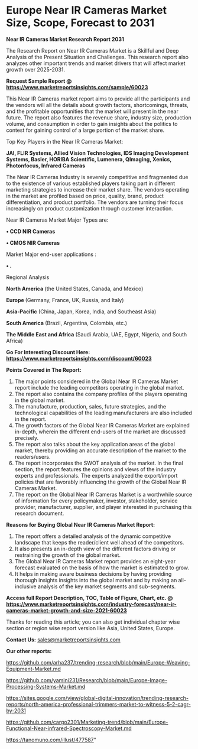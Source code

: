  # Europe Near IR Cameras Market Size, Scope, Forecast to 2031

<strong>Near IR Cameras Market Research Report 2031</strong>

The Research Report on Near IR Cameras Market is a Skillful and Deep Analysis of the Present Situation and Challenges. This research report also analyzes other important trends and market drivers that will affect market growth over 2025-2031.

<strong>Request Sample Report @ <a href=https://www.marketreportsinsights.com/sample/60023>https://www.marketreportsinsights.com/sample/60023</a></strong>

This Near IR Cameras market report aims to provide all the participants and the vendors will all the details about growth factors, shortcomings, threats, and the profitable opportunities that the market will present in the near future. The report also features the revenue share, industry size, production volume, and consumption in order to gain insights about the politics to contest for gaining control of a large portion of the market share.

Top Key Players in the Near IR Cameras Market:

<strong>JAI, FLIR Systems, Allied Vision Technologies, IDS Imaging Development Systems, Basler, HORIBA Scientific, Lumenera, QImaging, Xenics, Photonfocus, Infrared Cameras</strong>

The Near IR Cameras Industry is severely competitive and fragmented due to the existence of various established players taking part in different marketing strategies to increase their market share. The vendors operating in the market are profiled based on price, quality, brand, product differentiation, and product portfolio. The vendors are turning their focus increasingly on product customization through customer interaction.

Near IR Cameras Market Major Types are:

<strong>• CCD NIR Cameras

• CMOS NIR Cameras</strong>

Market Major end-user applications :

<strong>• .</strong>

Regional Analysis

</u><strong><b>North America</b></strong> (the United States, Canada, and Mexico)

<strong><b>Europe </b></strong>(Germany, France, UK, Russia, and Italy)

<strong><b>Asia-Pacific</b></strong> (China, Japan, Korea, India, and Southeast Asia)

<strong><b>South America</b></strong> (Brazil, Argentina, Colombia, etc.)

<strong><b>The Middle East and Africa</b></strong> (Saudi Arabia, UAE, Egypt, Nigeria, and South Africa)

<strong>Go For Interesting Discount Here: <a href=https://www.marketreportsinsights.com/discount/60023>https://www.marketreportsinsights.com/discount/60023</a></strong>

<strong>Points Covered in The Report:</strong>
<ol>
  <li>The major points considered in the Global Near IR Cameras Market report include the leading competitors operating in the global market.</li>
  <li>The report also contains the company profiles of the players operating in the global market.</li>
  <li>The manufacture, production, sales, future strategies, and the technological capabilities of the leading manufacturers are also included in the report.</li>
  <li>The growth factors of the Global Near IR Cameras Market are explained in-depth, wherein the different end-users of the market are discussed precisely.</li>
  <li>The report also talks about the key application areas of the global market, thereby providing an accurate description of the market to the readers/users.</li>
  <li>The report incorporates the SWOT analysis of the market. In the final section, the report features the opinions and views of the industry experts and professionals. The experts analyzed the export/import policies that are favorably influencing the growth of the Global Near IR Cameras Market.</li>
  <li>The report on the Global Near IR Cameras Market is a worthwhile source of information for every policymaker, investor, stakeholder, service provider, manufacturer, supplier, and player interested in purchasing this research document.</li>
</ol>
<strong>Reasons for Buying Global Near IR Cameras Market Report:</strong>

<ol>
  <li>The report offers a detailed analysis of the dynamic competitive landscape that keeps the reader/client well ahead of the competitors.</li>
  <li>It also presents an in-depth view of the different factors driving or restraining the growth of the global market.</li>
  <li>The Global Near IR Cameras Market report provides an eight-year forecast evaluated on the basis of how the market is estimated to grow.</li>
  <li>It helps in making aware business decisions by having providing thorough insights insights into the global market and by making an all-inclusive analysis of the key market segments and sub-segments.</li>
</ol>
<strong>Access full Report Description, TOC, Table of Figure, Chart, etc. @ <a href=https://www.marketreportsinsights.com/industry-forecast/near-ir-cameras-market-growth-and-size-2021-60023>https://www.marketreportsinsights.com/industry-forecast/near-ir-cameras-market-growth-and-size-2021-60023</a></strong>


Thanks for reading this article; you can also get individual chapter wise section or region wise report version like Asia, United States, Europe.

<strong>Contact Us:</strong>
sales@marketreportsinsights.com

<strong>Our other reports:</strong>

<a href=https://github.com/arha237/trending-research/blob/main/Europe-Weaving-Equipment-Market.md>https://github.com/arha237/trending-research/blob/main/Europe-Weaving-Equipment-Market.md</a>

<a href=https://github.com/yamini231/Research/blob/main/Europe-Image-Processing-Systems-Market.md>https://github.com/yamini231/Research/blob/main/Europe-Image-Processing-Systems-Market.md</a>

<a href=https://sites.google.com/view/global-digital-innovation/trending-research-reports/north-america-professional-trimmers-market-to-witness-5-2-cagr-by-2031>https://sites.google.com/view/global-digital-innovation/trending-research-reports/north-america-professional-trimmers-market-to-witness-5-2-cagr-by-2031</a>

<a href=https://github.com/cargo2301/Marketing-trend/blob/main/Europe-Functional-Near-infrared-Spectroscopy-Market.md>https://github.com/cargo2301/Marketing-trend/blob/main/Europe-Functional-Near-infrared-Spectroscopy-Market.md</a>

<a href=https://tanomuno.com/illust/477587>https://tanomuno.com/illust/477587</a>"

